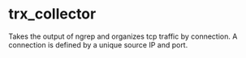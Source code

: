 # trx_collector
Takes the output of ngrep and organizes tcp traffic by connection. A connection is defined by a unique source IP and port.
